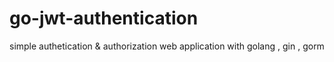 # go-jwt-authentication
simple authetication &amp; authorization web application with golang , gin , gorm
